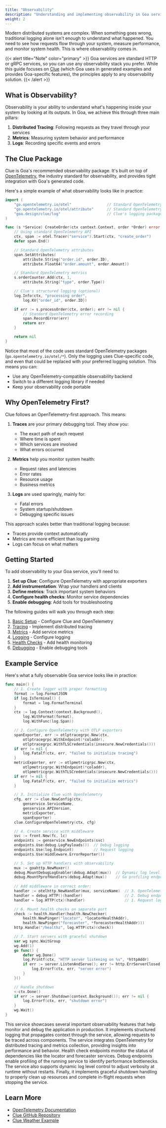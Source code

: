 ```yaml
---
title: "Observability"
description: "Understanding and implementing observability in Goa services"
weight: 2
---
```


Modern distributed systems are complex. When something goes wrong, traditional
logging alone isn't enough to understand what happened. You need to see how
requests flow through your system, measure performance, and monitor system
health. This is where observability comes in.

{{< alert title="Note" color="primary" >}}
Goa services are standard HTTP or gRPC services, so you can use any
observability stack you prefer. While this guide focuses on
[Clue](https://github.com/goadesign/clue) (which Goa uses in generated examples
and provides Goa-specific features), the principles apply to any observability
solution.
{{< /alert >}}

## What is Observability?

Observability is your ability to understand what's happening inside your system
by looking at its outputs. In Goa, we achieve this through three main pillars:

1. **Distributed Tracing**: Following requests as they travel through your services
2. **Metrics**: Measuring system behavior and performance
3. **Logs**: Recording specific events and errors

## The Clue Package

Clue is Goa's recommended observability package. It's built on top of
[OpenTelemetry](https://opentelemetry.io), the industry standard for
observability, and provides tight integration with Goa's generated code.

Here's a simple example of what observability looks like in practice:

```go
import (
    "go.opentelemetry.io/otel"                // Standard OpenTelemetry
    "go.opentelemetry.io/otel/attribute"      // Standard OpenTelemetry
    "goa.design/clue/log"                     // Clue's logging package
)

func (s *Service) CreateOrder(ctx context.Context, order *Order) error {
    // Using standard OpenTelemetry API
    ctx, span := otel.Tracer("service").Start(ctx, "create_order")
    defer span.End()

    // Standard OpenTelemetry attributes
    span.SetAttributes(
        attribute.String("order.id", order.ID),
        attribute.Float64("order.amount", order.Amount))

    // Standard OpenTelemetry metrics
    s.orderCounter.Add(ctx, 1,
        attribute.String("type", order.Type))

    // Clue's structured logging (optional)
    log.Info(ctx, "processing order",
        log.KV{"order_id", order.ID})

    if err := s.processOrder(ctx, order); err != nil {
        // Standard OpenTelemetry error recording
        span.RecordError(err)
        return err
    }

    return nil
}
```

Notice that most of the code uses standard OpenTelemetry packages
(`go.opentelemetry.io/otel/*`). Only the logging uses Clue-specific code, and
even that could be replaced with your preferred logging solution. This means you
can:
- Use any OpenTelemetry-compatible observability backend
- Switch to a different logging library if needed
- Keep your observability code portable

## Why OpenTelemetry First?

Clue follows an OpenTelemetry-first approach. This means:

1. **Traces** are your primary debugging tool. They show you:
   - The exact path of each request
   - Where time is spent
   - Which services are involved
   - What errors occurred

2. **Metrics** help you monitor system health:
   - Request rates and latencies
   - Error rates
   - Resource usage
   - Business metrics

3. **Logs** are used sparingly, mainly for:
   - Fatal errors
   - System startup/shutdown
   - Debugging specific issues

This approach scales better than traditional logging because:
- Traces provide context automatically
- Metrics are more efficient than log parsing
- Logs can focus on what matters

## Getting Started

To add observability to your Goa service, you'll need to:

1. **Set up Clue**: Configure OpenTelemetry with appropriate exporters
2. **Add instrumentation**: Wrap your handlers and clients
3. **Define metrics**: Track important system behaviors
4. **Configure health checks**: Monitor service dependencies
5. **Enable debugging**: Add tools for troubleshooting

The following guides will walk you through each step:

1. [Basic Setup](1-setup) - Configure Clue and OpenTelemetry
2. [Tracing](2-tracing) - Implement distributed tracing
3. [Metrics](3-metrics) - Add service metrics
4. [Logging](4-logging) - Configure logging
5. [Health Checks](5-health) - Add health monitoring
6. [Debugging](6-debugging) - Enable debugging tools

## Example Service

Here's what a fully observable Goa service looks like in practice:

```go
func main() {
    // 1. Create logger with proper formatting
    format := log.FormatJSON
    if log.IsTerminal() {
        format = log.FormatTerminal
    }
    ctx := log.Context(context.Background(),
        log.WithFormat(format),
        log.WithFunc(log.Span))

    // 2. Configure OpenTelemetry with OTLP exporters
    spanExporter, err := otlptracegrpc.New(ctx,
        otlptracegrpc.WithEndpoint(*coladdr),
        otlptracegrpc.WithTLSCredentials(insecure.NewCredentials()))
    if err != nil {
        log.Fatalf(ctx, err, "failed to initialize tracing")
    }
    metricExporter, err := otlpmetricgrpc.New(ctx,
        otlpmetricgrpc.WithEndpoint(*coladdr),
        otlpmetricgrpc.WithTLSCredentials(insecure.NewCredentials()))
    if err != nil {
        log.Fatalf(ctx, err, "failed to initialize metrics")
    }

    // 3. Initialize Clue with OpenTelemetry
    cfg, err := clue.NewConfig(ctx,
        genservice.ServiceName,
        genservice.APIVersion,
        metricExporter,
        spanExporter)
    clue.ConfigureOpenTelemetry(ctx, cfg)

    // 4. Create service with middleware
    svc := front.New(fc, lc)
    endpoints := genservice.NewEndpoints(svc)
    endpoints.Use(debug.LogPayloads())  // Debug logging
    endpoints.Use(log.Endpoint)         // Request logging
    endpoints.Use(middleware.ErrorReporter())

    // 5. Set up HTTP handlers with observability
    mux := goahttp.NewMuxer()
    debug.MountDebugLogEnabler(debug.Adapt(mux))  // Dynamic log level control
    debug.MountPprofHandlers(debug.Adapt(mux))    // Go profiling endpoints
    
    // Add middleware in correct order:
    handler := otelhttp.NewHandler(mux, serviceName)  // 3. OpenTelemetry
    handler = debug.HTTP()(handler)                   // 2. Debug endpoints
    handler = log.HTTP(ctx)(handler)                  // 1. Request logging

    // 6. Mount health checks on separate port
    check := health.Handler(health.NewChecker(
        health.NewPinger("locator", *locatorHealthAddr),
        health.NewPinger("forecaster", *forecasterHealthAddr)))
    http.Handle("/healthz", log.HTTP(ctx)(check))

    // 7. Start servers with graceful shutdown
    var wg sync.WaitGroup
    wg.Add(1)
    go func() {
        defer wg.Done()
        log.Printf(ctx, "HTTP server listening on %s", *httpAddr)
        if err := server.ListenAndServe(); err != http.ErrServerClosed {
            log.Errorf(ctx, err, "server error")
        }
    }()

    // Handle shutdown
    <-ctx.Done()
    if err := server.Shutdown(context.Background()); err != nil {
        log.Errorf(ctx, err, "shutdown error")
    }
    wg.Wait()
}
```

This service showcases several important observability features that help
monitor and debug the application in production. It implements structured
logging that propagates context through the service, allowing requests to be
traced across components. The service integrates OpenTelemetry for distributed
tracing and metrics collection, providing insights into performance and
behavior. Health check endpoints monitor the status of dependencies like the
locator and forecaster services. Debug endpoints enable profiling of the running
service to identify performance bottlenecks. The service also supports dynamic
log level control to adjust verbosity at runtime without restarts. Finally, it
implements graceful shutdown handling to properly clean up resources and
complete in-flight requests when stopping the service.

## Learn More

- [OpenTelemetry Documentation](https://opentelemetry.io/docs/)
- [Clue GitHub Repository](https://github.com/goadesign/clue)
- [Clue Weather Example](https://github.com/goadesign/clue/tree/main/example/weather)

